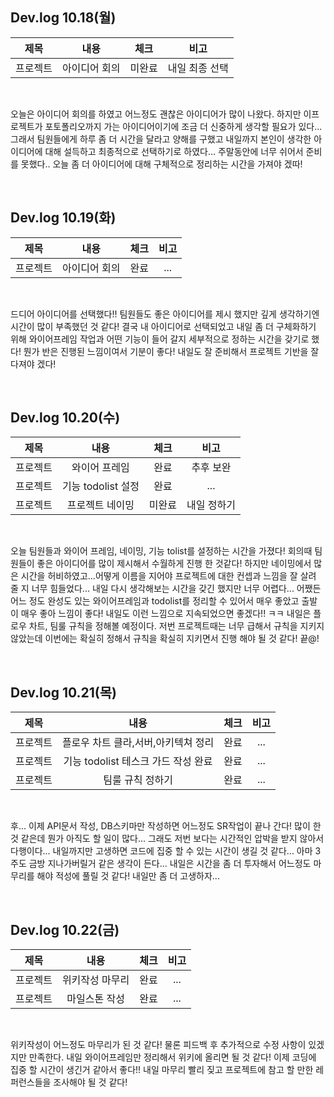 ## Dev.log 10.18(월)

  |제목|내용|체크|비고|
|:------:|:------:|:------:|:------:|
|프로젝트|아이디어 회의|미완료|내일 최종 선택|


<br />

오늘은 아이디어 회의를 하였고 어느정도 괜찮은 아이디어가 많이 나왔다. 하지만 이프로젝트가 포토폴리오까지 가는 아이디어이기에 조금 더 신중하게 생각할 필요가 있다... 그래서 팀원들에게 하루 좀 더 시간을 달라고 양해를 구했고 내일까지 본인이 생각한 아이디어에 대해 설득하고 최종적으로 선택하기로 하였다... 주말동안에 너무 쉬어서 준비를 못했다.. 오늘 좀 더 아이디어에 대해 구체적으로 정리하는 시간을 가져야 겠따!

<br />

## Dev.log 10.19(화)

  |제목|내용|체크|비고|
|:------:|:------:|:------:|:------:|
|프로젝트|아이디어 회의|완료|...|


<br />

드디어 아이디어를 선택했다!! 팀원들도 좋은 아이디어를 제시 했지만 깊게 생각하기엔 시간이 많이 부족했던 것 같다! 결국 내 아이디어로 선택되었고 내일 좀 더 구체화하기 위해 와이어프레임 작업과 어떤 기능이 들어 갈지 세부적으로 정하는 시간을 갖기로 했다!
뭔가 반은 진행된 느낌이여서 기분이 좋다! 내일도 잘 준비해서 프로젝트 기반을 잘 다져야 겠다!

<br />

## Dev.log 10.20(수)

  |제목|내용|체크|비고|
|:------:|:------:|:------:|:------:|
|프로젝트|와이어 프레임|완료|추후 보완|
|프로젝트|기능 todolist 설정|완료|...|
|프로젝트|프로젝트 네이밍|미완료|내일 정하기|


<br />

오늘 팀원들과 와이어 프레임, 네이밍, 기능 tolist를 설정하는 시간을 가졌다! 회의때 팀원들이 좋은 아이디어를 많이 제시해서 수월하게 진행 한 것같다! 하지만 네이밍에서 많은 시간을 허비하였고...어떻게 이름을 지어야 프로젝트에 대한 컨셉과 느낌을 잘 살려 줄 지 너무 힘들었다... 내일 다시 생각해보는 시간을 갖긴 했지만 너무 어렵다... 어쨌든 어느 정도 완성도 있는 와이어프레임과 todolist를 정리할 수 있어서 매우 좋았고 출발이 매우 좋아 느낌이 좋다! 내일도 이런 느낌으로 지속되었으면 좋겠다!! ㅋㅋ
내일은 플로우 차트, 팀룰 규칙을 정해볼 예정이다. 저번 프로젝트때는 너무 급해서 규칙을 지키지 않았는데 이번에는 확실히 정해서 규칙을 확실히 지키면서 진행 해야 될 것 같다! 끝@!

<br />

## Dev.log 10.21(목)

  |제목|내용|체크|비고|
|:------:|:------:|:------:|:------:|
|프로젝트|플로우 차트 클라,서버,아키텍쳐 정리|완료|...|
|프로젝트|기능 todolist 테스크 가드 작성 완료|완료|...|
|프로젝트|팀룰 규칙 정하기|완료|...|


<br />

후... 이제 API문서 작성, DB스키마만 작성하면 어느정도 SR작업이 끝나 간다! 많이 한 것 같은데 뭔가 아직도 할 일이 많다... 그래도 저번 보다는 시간적인 압박을 받지 않아서 다행이다... 내일까지만 고생하면 코드에 집중 할 수 있는 시간이 생길 것 같다...
아마 3주도 금방 지나가버릴거 같은 생각이 든다... 내일은 시간을 좀 더 투자해서 어느정도 마무리를 해야 적성에 풀릴 것 같다! 내일만 좀 더 고생하자...

<br />

## Dev.log 10.22(금)

  |제목|내용|체크|비고|
|:------:|:------:|:------:|:------:|
|프로젝트|위키작성 마무리|완료|...|
|프로젝트|마일스톤 작성|완료|...|


<br />

위키작성이 어느정도 마무리가 된 것 같다! 물론 피드백 후 추가적으로 수정 사항이 있겠지만 만족한다. 내일 와이어프레임만 정리해서 위키에 올리면 될 것 같다! 이제 코딩에 집중 할 시간이 생긴거 같아서 좋다!! 내일 마무리 빨리 짖고 프로젝트에 참고 할 만한 레퍼런스들을 조사해야 될 것 같다!

<br />